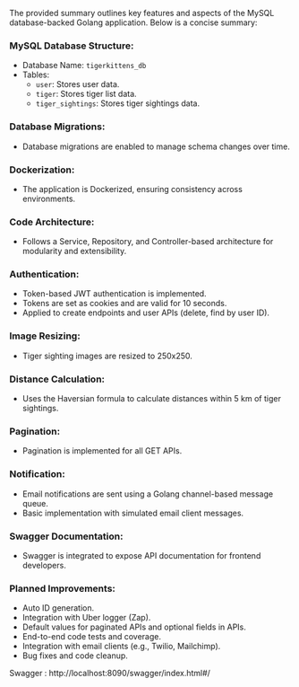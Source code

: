 The provided summary outlines key features and aspects of the MySQL database-backed Golang application. Below is a concise summary:

### MySQL Database Structure:
- Database Name: `tigerkittens_db`
- Tables:
  - `user`: Stores user data.
  - `tiger`: Stores tiger list data.
  - `tiger_sightings`: Stores tiger sightings data.


### Database Migrations:
- Database migrations are enabled to manage schema changes over time.

### Dockerization:
- The application is Dockerized, ensuring consistency across environments.

### Code Architecture:
- Follows a Service, Repository, and Controller-based architecture for modularity and extensibility.

### Authentication:
- Token-based JWT authentication is implemented.
- Tokens are set as cookies and are valid for 10 seconds.
- Applied to create endpoints and user APIs (delete, find by user ID).

### Image Resizing:
- Tiger sighting images are resized to 250x250.

### Distance Calculation:
- Uses the Haversian formula to calculate distances within 5 km of tiger sightings.

### Pagination:
- Pagination is implemented for all GET APIs.

### Notification:
- Email notifications are sent using a Golang channel-based message queue.
- Basic implementation with simulated email client messages.

### Swagger Documentation:
- Swagger is integrated to expose API documentation for frontend developers.

### Planned Improvements:
- Auto ID generation.
- Integration with Uber logger (Zap).
- Default values for paginated APIs and optional fields in APIs.
- End-to-end code tests and coverage.
- Integration with email clients (e.g., Twilio, Mailchimp).
- Bug fixes and code cleanup.



Swagger :
http://localhost:8090/swagger/index.html#/